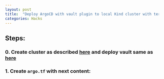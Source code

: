 ```yaml
---
layout: post
title:  "Deploy ArgoCD with vault plugin to local Kind cluster with terraform"
categories: Hacks
---
```


## Steps:
### 0. Create cluster as described [here](/Terraform/Create_kind_cluster.html) and deploy vault same as [here](/Terraform/vault_dev_mode.html)

### 1. Create `argo.tf` with next content:
```


```